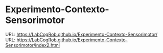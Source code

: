 # Experimento-Contexto-Sensorimotor

URL: https://LabCogRob.github.io/Experimento-Contexto-Sensorimotor/
URL: https://LabCogRob.github.io/Experimento-Contexto-Sensorimotor/index2.html
